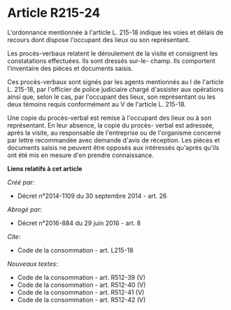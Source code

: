 # Article R215-24

L'ordonnance mentionnée à l'article L. 215-18 indique les voies et délais de recours dont dispose l'occupant des lieux ou son
représentant. 

Les procès-verbaux relatent le déroulement de la visite et consignent les constatations effectuées. Ils sont dressés sur-le-
champ. Ils comportent l'inventaire des pièces et documents saisis. 

Ces procès-verbaux sont signés par les agents mentionnés au I de l'article L. 215-18, par l'officier de police judiciaire
chargé d'assister aux opérations ainsi que, selon le cas, par l'occupant des lieux, son représentant ou les deux témoins
requis conformément au V de l'article L. 215-18. 

Une copie du procès-verbal est remise à l'occupant des lieux ou à son représentant. En leur absence, la copie du procès-
verbal est adressée, après la visite, au responsable de l'entreprise ou de l'organisme concerné par lettre recommandée avec
demande d'avis de réception. Les pièces et documents saisis ne peuvent être opposés aux intéressés qu'après qu'ils ont été
mis en mesure d'en prendre connaissance.

**Liens relatifs à cet article**

_Créé par_:

  - Décret n°2014-1109 du 30 septembre 2014 - art. 26

_Abrogé par_:

  - Décret n°2016-884 du 29 juin 2016 - art. 8

_Cite_:

  - Code de la consommation - art. L215-18

_Nouveaux textes_:

  - Code de la consommation - art. R512-39 (V)
  - Code de la consommation - art. R512-40 (V)
  - Code de la consommation - art. R512-41 (V)
  - Code de la consommation - art. R512-42 (V)
